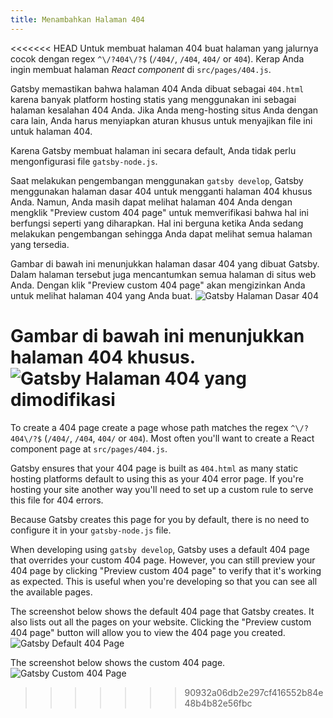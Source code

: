 ```yaml
---
title: Menambahkan Halaman 404
---
```


<<<<<<< HEAD
Untuk membuat halaman 404 buat halaman yang jalurnya cocok dengan regex
`^\/?404\/?$` (`/404/`, `/404`, `404/` or `404`). Kerap Anda ingin membuat halaman *React component* di
`src/pages/404.js`.

Gatsby memastikan bahwa halaman 404 Anda dibuat sebagai `404.html` karena banyak platform hosting statis yang menggunakan ini sebagai halaman kesalahan 404 Anda. Jika Anda meng-hosting situs Anda
dengan cara lain, Anda harus menyiapkan aturan khusus untuk menyajikan file ini untuk halaman 404.

Karena Gatsby membuat halaman ini secara default, Anda tidak perlu mengonfigurasi file `gatsby-node.js`.

Saat melakukan pengembangan menggunakan `gatsby develop`, Gatsby menggunakan halaman dasar 404 untuk
mengganti halaman 404 khusus Anda. Namun, Anda masih dapat melihat halaman 404 Anda dengan
mengklik "Preview custom 404 page" untuk memverifikasi bahwa hal ini berfungsi seperti yang diharapkan. Hal ini
berguna ketika Anda sedang melakukan pengembangan sehingga Anda dapat melihat semua halaman yang tersedia.

Gambar di bawah ini menunjukkan halaman dasar 404 yang dibuat Gatsby.
Dalam halaman tersebut juga mencantumkan semua halaman di situs web Anda. Dengan klik "Preview custom 404 page" akan mengizinkan Anda untuk melihat halaman 404 yang Anda buat.
![Gatsby Halaman Dasar 404](images/gatsby-default-404.png)

Gambar di bawah ini menunjukkan halaman 404 khusus.
![Gatsby Halaman 404 yang dimodifikasi](images/gatsby-custom-404.png)
=======
To create a 404 page create a page whose path matches the regex `^\/?404\/?$` (`/404/`, `/404`, `404/` or `404`). Most often you'll want to create a React component page at `src/pages/404.js`.

Gatsby ensures that your 404 page is built as `404.html` as many static hosting platforms default to using this as your 404 error page. If you're hosting your site another way you'll need to set up a custom rule to serve this file for 404 errors.

Because Gatsby creates this page for you by default, there is no need to configure it in your `gatsby-node.js` file.

When developing using `gatsby develop`, Gatsby uses a default 404 page that overrides your custom 404 page. However, you can still preview your 404 page by clicking "Preview custom 404 page" to verify that it's working as expected. This is useful when you're developing so that you can see all the available pages.

The screenshot below shows the default 404 page that Gatsby creates. It also lists out all the pages on your website. Clicking the "Preview custom 404 page" button will allow you to view the 404 page you created.
![Gatsby Default 404 Page](./images/gatsby-default-404.png)

The screenshot below shows the custom 404 page.
![Gatsby Custom 404 Page](./images/gatsby-custom-404.png)
>>>>>>> 90932a06db2e297cf416552b84e48b4b82e56fbc
